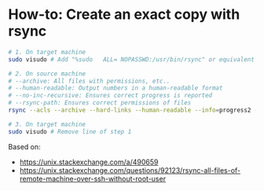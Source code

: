 # How-to: Create an exact copy with rsync

```bash
# 1. On target machine
sudo visudo # Add "%sudo   ALL= NOPASSWD:/usr/bin/rsync" or equivalent

# 2. On source machine
# --archive: All files with permissions, etc..
# --human-readable: Output numbers in a human-readable format
# --no-inc-recursive: Ensures correct progress is reported
# --rsync-path: Ensures correct permissions of files
rsync --acls --archive --hard-links --human-readable --info=progress2 --no-inc-recursive --one-file-system --rsync-path="sudo rsync" --verbose --xattrs SOURCE TARGET

# 3. On target machine
sudo visudo # Remove line of step 1
```

Based on:

- https://unix.stackexchange.com/a/490659
- https://unix.stackexchange.com/questions/92123/rsync-all-files-of-remote-machine-over-ssh-without-root-user
